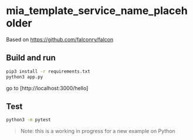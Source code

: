 # mia_template_service_name_placeholder

Based on https://github.com/falconry/falcon

## Build and run

```bash
pip3 install -r requirements.txt
python3 app.py
```

go to [http://localhost:3000/hello]

## Test

```bash
python3 -m pytest
```

>Note: this is a working in progress for a new example on Python
